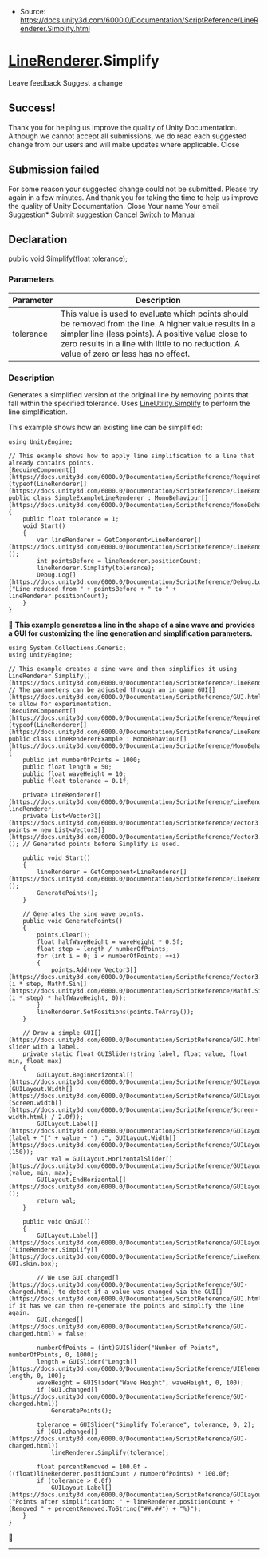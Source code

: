 * Source: https://docs.unity3d.com/6000.0/Documentation/ScriptReference/LineRenderer.Simplify.html

#  [LineRenderer](https://docs.unity3d.com/6000.0/Documentation/ScriptReference/LineRenderer.html).Simplify
Leave feedback
Suggest a change
## Success!
Thank you for helping us improve the quality of Unity Documentation. Although we cannot accept all submissions, we do read each suggested change from our users and will make updates where applicable.
Close
## Submission failed
For some reason your suggested change could not be submitted. Please <a>try again</a> in a few minutes. And thank you for taking the time to help us improve the quality of Unity Documentation.
Close
Your name Your email Suggestion* Submit suggestion
Cancel
[Switch to Manual](https://docs.unity3d.com/6000.0/Documentation/Manual/class-LineRenderer.html "Go to LineRenderer Component in the Manual")
## Declaration
public void Simplify(float tolerance); 
### Parameters
Parameter | Description  
---|---  
tolerance | This value is used to evaluate which points should be removed from the line. A higher value results in a simpler line (less points). A positive value close to zero results in a line with little to no reduction. A value of zero or less has no effect.  
### Description
Generates a simplified version of the original line by removing points that fall within the specified tolerance.
Uses [LineUtility.Simplify](https://docs.unity3d.com/6000.0/Documentation/ScriptReference/LineUtility.Simplify.html) to perform the line simplification.  
  
This example shows how an existing line can be simplified:
```
using UnityEngine;  
  
// This example shows how to apply line simplification to a line that already contains points.
[RequireComponent[](https://docs.unity3d.com/6000.0/Documentation/ScriptReference/RequireComponent.html)(typeof(LineRenderer[](https://docs.unity3d.com/6000.0/Documentation/ScriptReference/LineRenderer.html)))]
public class SimpleExampleLineRenderer : MonoBehaviour[](https://docs.unity3d.com/6000.0/Documentation/ScriptReference/MonoBehaviour.html)
{
    public float tolerance = 1;
    void Start()
    {
        var lineRenderer = GetComponent<LineRenderer[](https://docs.unity3d.com/6000.0/Documentation/ScriptReference/LineRenderer.html)>();
        int pointsBefore = lineRenderer.positionCount;
        lineRenderer.Simplify(tolerance);
        Debug.Log[](https://docs.unity3d.com/6000.0/Documentation/ScriptReference/Debug.Log.html)("Line reduced from " + pointsBefore + " to " + lineRenderer.positionCount);
    }
}

```

**This example generates a line in the shape of a sine wave and provides a GUI for customizing the line generation and simplification parameters.**
```
using System.Collections.Generic;
using UnityEngine;  
  
// This example creates a sine wave and then simplifies it using LineRenderer.Simplify[](https://docs.unity3d.com/6000.0/Documentation/ScriptReference/LineRenderer.Simplify.html).
// The parameters can be adjusted through an in game GUI[](https://docs.unity3d.com/6000.0/Documentation/ScriptReference/GUI.html) to allow for experimentation.
[RequireComponent[](https://docs.unity3d.com/6000.0/Documentation/ScriptReference/RequireComponent.html)(typeof(LineRenderer[](https://docs.unity3d.com/6000.0/Documentation/ScriptReference/LineRenderer.html)))]
public class LineRendererExample : MonoBehaviour[](https://docs.unity3d.com/6000.0/Documentation/ScriptReference/MonoBehaviour.html)
{
    public int numberOfPoints = 1000;
    public float length = 50;
    public float waveHeight = 10;
    public float tolerance = 0.1f;  
  
    private LineRenderer[](https://docs.unity3d.com/6000.0/Documentation/ScriptReference/LineRenderer.html) lineRenderer;
    private List<Vector3[](https://docs.unity3d.com/6000.0/Documentation/ScriptReference/Vector3.html)> points = new List<Vector3[](https://docs.unity3d.com/6000.0/Documentation/ScriptReference/Vector3.html)>(); // Generated points before Simplify is used.  
  
    public void Start()
    {
        lineRenderer = GetComponent<LineRenderer[](https://docs.unity3d.com/6000.0/Documentation/ScriptReference/LineRenderer.html)>();
        GeneratePoints();
    }  
  
    // Generates the sine wave points.
    public void GeneratePoints()
    {
        points.Clear();
        float halfWaveHeight = waveHeight * 0.5f;
        float step = length / numberOfPoints;
        for (int i = 0; i < numberOfPoints; ++i)
        {
            points.Add(new Vector3[](https://docs.unity3d.com/6000.0/Documentation/ScriptReference/Vector3.html)(i * step, Mathf.Sin[](https://docs.unity3d.com/6000.0/Documentation/ScriptReference/Mathf.Sin.html)(i * step) * halfWaveHeight, 0));
        }
        lineRenderer.SetPositions(points.ToArray());
    }  
  
    // Draw a simple GUI[](https://docs.unity3d.com/6000.0/Documentation/ScriptReference/GUI.html) slider with a label.
    private static float GUISlider(string label, float value, float min, float max)
    {
        GUILayout.BeginHorizontal[](https://docs.unity3d.com/6000.0/Documentation/ScriptReference/GUILayout.BeginHorizontal.html)(GUILayout.Width[](https://docs.unity3d.com/6000.0/Documentation/ScriptReference/GUILayout.Width.html)(Screen.width[](https://docs.unity3d.com/6000.0/Documentation/ScriptReference/Screen-width.html) / 2.0f));
        GUILayout.Label[](https://docs.unity3d.com/6000.0/Documentation/ScriptReference/GUILayout.Label.html)(label + "(" + value + ") :", GUILayout.Width[](https://docs.unity3d.com/6000.0/Documentation/ScriptReference/GUILayout.Width.html)(150));
        var val = GUILayout.HorizontalSlider[](https://docs.unity3d.com/6000.0/Documentation/ScriptReference/GUILayout.HorizontalSlider.html)(value, min, max);
        GUILayout.EndHorizontal[](https://docs.unity3d.com/6000.0/Documentation/ScriptReference/GUILayout.EndHorizontal.html)();
        return val;
    }  
  
    public void OnGUI()
    {
        GUILayout.Label[](https://docs.unity3d.com/6000.0/Documentation/ScriptReference/GUILayout.Label.html)("LineRenderer.Simplify[](https://docs.unity3d.com/6000.0/Documentation/ScriptReference/LineRenderer.Simplify.html)", GUI.skin.box);  
  
        // We use GUI.changed[](https://docs.unity3d.com/6000.0/Documentation/ScriptReference/GUI-changed.html) to detect if a value was changed via the GUI[](https://docs.unity3d.com/6000.0/Documentation/ScriptReference/GUI.html), if it has we can then re-generate the points and simplify the line again.
        GUI.changed[](https://docs.unity3d.com/6000.0/Documentation/ScriptReference/GUI-changed.html) = false;  
  
        numberOfPoints = (int)GUISlider("Number of Points", numberOfPoints, 0, 1000);
        length = GUISlider("Length[](https://docs.unity3d.com/6000.0/Documentation/ScriptReference/UIElements.Length.html)", length, 0, 100);
        waveHeight = GUISlider("Wave Height", waveHeight, 0, 100);
        if (GUI.changed[](https://docs.unity3d.com/6000.0/Documentation/ScriptReference/GUI-changed.html))
            GeneratePoints();  
  
        tolerance = GUISlider("Simplify Tolerance", tolerance, 0, 2);
        if (GUI.changed[](https://docs.unity3d.com/6000.0/Documentation/ScriptReference/GUI-changed.html))
            lineRenderer.Simplify(tolerance);  
  
        float percentRemoved = 100.0f - ((float)lineRenderer.positionCount / numberOfPoints) * 100.0f;
        if (tolerance > 0.0f)
            GUILayout.Label[](https://docs.unity3d.com/6000.0/Documentation/ScriptReference/GUILayout.Label.html)("Points after simplification: " + lineRenderer.positionCount + "(Removed " + percentRemoved.ToString("##.##") + "%)");
    }
}

```

* * *
